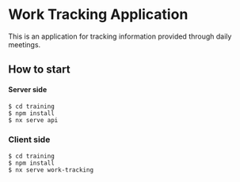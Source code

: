 # Work Tracking Application

This is an application for tracking information provided through daily meetings.

## How to start
#### Server side
```
$ cd training
$ npm install
$ nx serve api
```

### Client side
```
$ cd training
$ npm install
$ nx serve work-tracking
```

